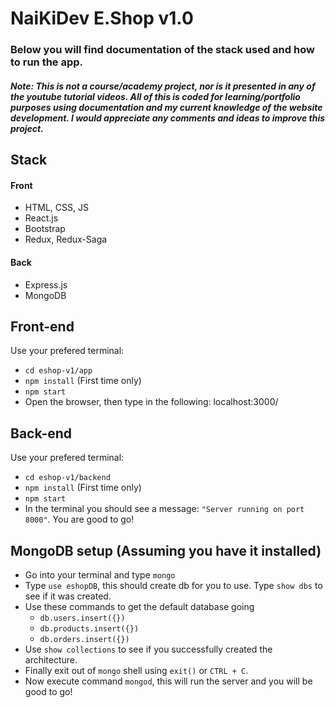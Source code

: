 # NaiKiDev E.Shop v1.0
### Below you will find documentation of the stack used and how to run the app.
##### Note: This is not a course/academy project, nor is it presented in any of the youtube tutorial videos. All of this is coded for learning/portfolio purposes using documentation and my current knowledge of the website development. I would appreciate any comments and ideas to improve this project.

## Stack
#### Front
* HTML, CSS, JS
* React.js
* Bootstrap
* Redux, Redux-Saga
#### Back
* Express.js
* MongoDB


## Front-end
Use your prefered terminal:
* ```cd eshop-v1/app```
* ```npm install``` (First time only)
* ```npm start```
* Open the browser, then type in the following: localhost:3000/
 
## Back-end
Use your prefered terminal:
* ```cd eshop-v1/backend```
* ```npm install``` (First time only)
* ```npm start```
* In the terminal you should see a message: ```"Server running on port 8000"```. You are good to go!

## MongoDB setup (Assuming you have it installed)
* Go into your terminal and type ```mongo```
* Type ```use eshopDB```, this should create db for you to use. Type ```show dbs``` to see if it was created.
* Use these commands to get the default database going 
  * ```db.users.insert({})```
  * ```db.products.insert({})```
  * ```db.orders.insert({})```
* Use ```show collections``` to see if you successfully created the architecture.
* Finally exit out of ```mongo``` shell using ```exit()``` or ```CTRL + C```.
* Now execute command ```mongod```, this will run the server and you will be good to go!
